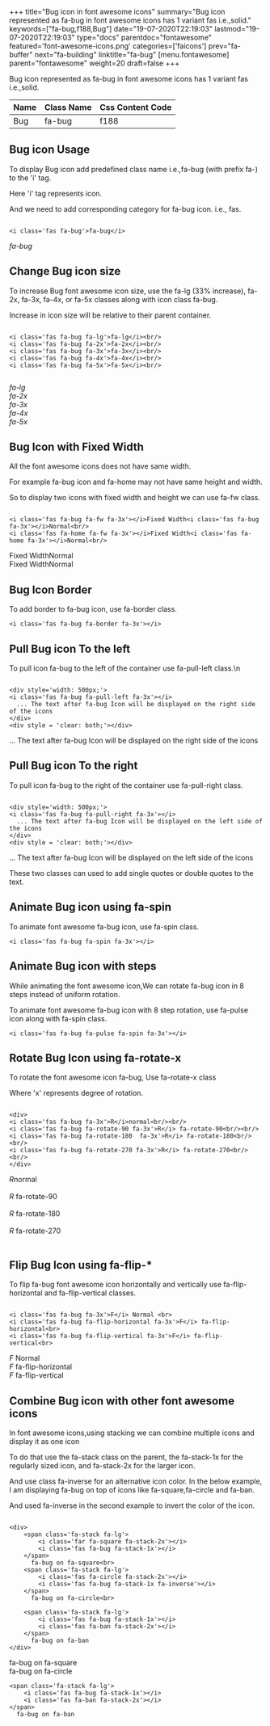 +++
title="Bug icon in font awesome icons"
summary="Bug icon represented as fa-bug in font awesome icons has 1 variant fas i.e.,solid."
keywords=["fa-bug,f188,Bug"]
date="19-07-2020T22:19:03"
lastmod="19-07-2020T22:19:03"
type="docs"
parentdoc="fontawesome"
featured='font-awesome-icons.png'
categories=['faicons']
prev="fa-buffer"
next="fa-building"
linktitle="fa-bug"
[menu.fontawesome]
parent="fontawesome"
weight=20
draft=false
+++


Bug icon represented as fa-bug in font awesome icons has 1 variant fas i.e.,solid.

<div class='table-responsive'><table class='table'><thead><tr><th>Name</th><th>Class Name</th><th>Css Content Code</th></tr></thead><tbody><tr><td>Bug</td><td>fa-bug</td><td>f188</td></tr></tbody></table></div>



## Bug icon Usage

To display Bug icon add predefined class name i.e.,fa-bug (with prefix fa-) to the 'i' tag.

Here 'i' tag represents icon.

And we need to add corresponding category for fa-bug icon. i.e., fas.


```

<i class='fas fa-bug'>fa-bug</i>
```

<i class='fas fa-bug'>fa-bug</i>




## Change Bug icon size
To increase Bug font awesome icon size, use the fa-lg (33% increase), fa-2x, fa-3x, fa-4x, or fa-5x classes along with icon class fa-bug.

Increase in icon size will be relative to their parent container. 

```

<i class='fas fa-bug fa-lg'>fa-lg</i><br/>
<i class='fas fa-bug fa-2x'>fa-2x</i><br/>
<i class='fas fa-bug fa-3x'>fa-3x</i><br/>
<i class='fas fa-bug fa-4x'>fa-4x</i><br/>
<i class='fas fa-bug fa-5x'>fa-5x</i><br/>
            
```

<i class='fas fa-bug fa-lg'>fa-lg</i><br/>
<i class='fas fa-bug fa-2x'>fa-2x</i><br/>
<i class='fas fa-bug fa-3x'>fa-3x</i><br/>
<i class='fas fa-bug fa-4x'>fa-4x</i><br/>
<i class='fas fa-bug fa-5x'>fa-5x</i><br/>
            



## Bug Icon with Fixed Width 

All the font awesome icons does not have same width.

For example fa-bug icon and fa-home may not have same height and width.

So to display two icons with fixed width and height we can use fa-fw class.


```

<i class='fas fa-bug fa-fw fa-3x'></i>Fixed Width<i class='fas fa-bug fa-3x'></i>Normal<br/>
<i class='fas fa-home fa-fw fa-3x'></i>Fixed Width<i class='fas fa-home fa-3x'></i>Normal<br/>
```

<i class='fas fa-bug fa-fw fa-3x'></i>Fixed Width<i class='fas fa-bug fa-3x'></i>Normal<br/>
<i class='fas fa-home fa-fw fa-3x'></i>Fixed Width<i class='fas fa-home fa-3x'></i>Normal<br/>



## Bug Icon Border 

To add border to fa-bug icon, use fa-border class.


```
<i class='fas fa-bug fa-border fa-3x'></i>

```
<i class='fas fa-bug fa-border fa-3x'></i>





## Pull Bug icon To the left

To pull icon fa-bug to the left of the container use fa-pull-left class.\n

```

<div style='width: 500px;'>
<i class='fas fa-bug fa-pull-left fa-3x'></i>
  ... The text after fa-bug Icon will be displayed on the right side of the icons
</div>
<div style = 'clear: both;'></div>
```

<div style='width: 500px;'>
<i class='fas fa-bug fa-pull-left fa-3x'></i>
  ... The text after fa-bug Icon will be displayed on the right side of the icons
</div>
<div style = 'clear: both;'></div>




## Pull Bug icon To the right
To pull icon fa-bug to the right of the container use fa-pull-right class.

```

<div style='width: 500px;'>
<i class='fas fa-bug fa-pull-right fa-3x'></i>
  ... The text after fa-bug Icon will be displayed on the left side of the icons
</div>
<div style = 'clear: both;'></div>
```

<div style='width: 500px;'>
<i class='fas fa-bug fa-pull-right fa-3x'></i>
  ... The text after fa-bug Icon will be displayed on the left side of the icons
</div>
<div style = 'clear: both;'></div>

These two classes can used to add single quotes or double quotes to the text.


## Animate Bug icon using fa-spin
To animate font awesome fa-bug icon, use fa-spin class.

```
<i class='fas fa-bug fa-spin fa-3x'></i>
```
<i class='fas fa-bug fa-spin fa-3x'></i>




## Animate Bug icon with steps
While animating the font awesome icon,We can rotate fa-bug icon in 8 steps instead of uniform rotation.

To animate font awesome fa-bug icon with 8 step rotation, use fa-pulse icon along with fa-spin class.


```
<i class='fas fa-bug fa-pulse fa-spin fa-3x'></i>

```
<i class='fas fa-bug fa-pulse fa-spin fa-3x'></i>





## Rotate Bug Icon using fa-rotate-x
To rotate the font awesome icon fa-bug, Use fa-rotate-x class

Where 'x' represents degree of rotation.


```

<div>
<i class='fas fa-bug fa-3x'>R</i>normal<br/><br/>
<i class='fas fa-bug fa-rotate-90 fa-3x'>R</i> fa-rotate-90<br/><br/> 
<i class='fas fa-bug fa-rotate-180  fa-3x'>R</i> fa-rotate-180<br/><br/> 
<i class='fas fa-bug fa-rotate-270 fa-3x'>R</i> fa-rotate-270<br/><br/>
</div>
```

<div>
<i class='fas fa-bug fa-3x'>R</i>normal<br/><br/>
<i class='fas fa-bug fa-rotate-90 fa-3x'>R</i> fa-rotate-90<br/><br/> 
<i class='fas fa-bug fa-rotate-180  fa-3x'>R</i> fa-rotate-180<br/><br/> 
<i class='fas fa-bug fa-rotate-270 fa-3x'>R</i> fa-rotate-270<br/><br/>
</div>




## Flip Bug Icon using fa-flip-*
To flip fa-bug font awesome icon horizontally and vertically use fa-flip-horizontal and fa-flip-vertical classes. 

```

<i class='fas fa-bug fa-3x'>F</i> Normal <br>
<i class='fas fa-bug fa-flip-horizontal fa-3x'>F</i> fa-flip-horizontal<br>
<i class='fas fa-bug fa-flip-vertical fa-3x'>F</i> fa-flip-vertical<br>
```

<i class='fas fa-bug fa-3x'>F</i> Normal <br>
<i class='fas fa-bug fa-flip-horizontal fa-3x'>F</i> fa-flip-horizontal<br>
<i class='fas fa-bug fa-flip-vertical fa-3x'>F</i> fa-flip-vertical<br>




## Combine Bug icon with other font awesome icons
In font awesome icons,using stacking we can combine multiple icons and display it as one icon 

To do that use the fa-stack class on the parent, the fa-stack-1x for the regularly sized icon, and fa-stack-2x for the larger icon.

And use class fa-inverse for an alternative icon color. 
In the below example, I am displaying fa-bug on top of icons like fa-square,fa-circle and fa-ban.

And used fa-inverse in the second example to invert the color of the icon.

```

<div>
    <span class='fa-stack fa-lg'>
        <i class='far fa-square fa-stack-2x'></i>
        <i class='fas fa-bug fa-stack-1x'></i>
    </span>
      fa-bug on fa-square<br>
    <span class='fa-stack fa-lg'>
        <i class='fas fa-circle fa-stack-2x'></i>
        <i class='fas fa-bug fa-stack-1x fa-inverse'></i>
    </span>
      fa-bug on fa-circle<br>

    <span class='fa-stack fa-lg'>
        <i class='fas fa-bug fa-stack-1x'></i>
        <i class='fas fa-ban fa-stack-2x'></i>
    </span>
      fa-bug on fa-ban
</div>
```

<div>
    <span class='fa-stack fa-lg'>
        <i class='far fa-square fa-stack-2x'></i>
        <i class='fas fa-bug fa-stack-1x'></i>
    </span>
      fa-bug on fa-square<br>
    <span class='fa-stack fa-lg'>
        <i class='fas fa-circle fa-stack-2x'></i>
        <i class='fas fa-bug fa-stack-1x fa-inverse'></i>
    </span>
      fa-bug on fa-circle<br>

    <span class='fa-stack fa-lg'>
        <i class='fas fa-bug fa-stack-1x'></i>
        <i class='fas fa-ban fa-stack-2x'></i>
    </span>
      fa-bug on fa-ban
</div>






